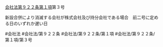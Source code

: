 [会社法第９２２条第１項](会社法＿＿＿＿第９２２条第１項)第３号

新設合併により消滅する会社が株式会社及び持分会社である場合　前二号に定める日のいずれか遅い日


#会社法
#会社法/第９２２条
#会社法/第９２２条/第１項
#会社法/第９２２条/第１項/第３号
